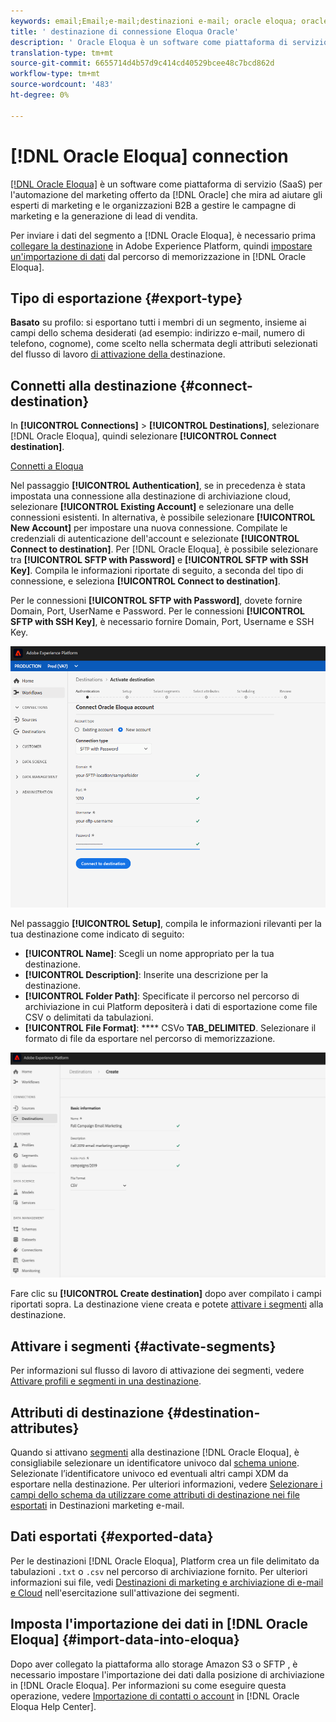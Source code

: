 ```yaml
---
keywords: email;Email;e-mail;destinazioni e-mail; oracle eloqua; oracle
title: ' destinazione di connessione Eloqua Oracle'
description: ' Oracle Eloqua è un software come piattaforma di servizio (SaaS) per l''automazione del marketing offerto da  Oracle che mira ad aiutare gli esperti di marketing e le organizzazioni B2B a gestire campagne di marketing e la generazione di lead di vendita.'
translation-type: tm+mt
source-git-commit: 6655714d4b57d9c414cd40529bcee48c7bcd862d
workflow-type: tm+mt
source-wordcount: '483'
ht-degree: 0%

---
```



# [!DNL Oracle Eloqua] connection

[[!DNL Oracle Eloqua]](https://www.oracle.com/marketingcloud/products/marketing-automation/) è un software come piattaforma di servizio (SaaS) per l&#39;automazione del marketing offerto da  [!DNL Oracle] che mira ad aiutare gli esperti di marketing e le organizzazioni B2B a gestire le campagne di marketing e la generazione di lead di vendita.

Per inviare i dati del segmento a [!DNL Oracle Eloqua], è necessario prima [collegare la destinazione](#connect-destination) in Adobe Experience Platform, quindi [impostare un&#39;importazione di dati](#import-data-into-eloqua) dal percorso di memorizzazione in [!DNL Oracle Eloqua].

## Tipo di esportazione {#export-type}

**Basato**  su profilo: si esportano tutti i membri di un segmento, insieme ai campi dello schema desiderati (ad esempio: indirizzo e-mail, numero di telefono, cognome), come scelto nella schermata degli attributi selezionati del flusso di lavoro [ di attivazione della ](../../ui/activate-destinations.md#select-attributes)destinazione.

## Connetti alla destinazione {#connect-destination}

In **[!UICONTROL Connections]** > **[!UICONTROL Destinations]**, selezionare [!DNL Oracle Eloqua], quindi selezionare **[!UICONTROL Connect destination]**.

[Connetti a Eloqua](../../assets/catalog/email-marketing/oracle-eloqua/catalog.png)

Nel passaggio **[!UICONTROL Authentication]**, se in precedenza è stata impostata una connessione alla destinazione di archiviazione cloud, selezionare **[!UICONTROL Existing Account]** e selezionare una delle connessioni esistenti. In alternativa, è possibile selezionare **[!UICONTROL New Account]** per impostare una nuova connessione. Compilate le credenziali di autenticazione dell&#39;account e selezionate **[!UICONTROL Connect to destination]**. Per [!DNL Oracle Eloqua], è possibile selezionare tra **[!UICONTROL SFTP with Password]** e **[!UICONTROL SFTP with SSH Key]**. Compila le informazioni riportate di seguito, a seconda del tipo di connessione, e seleziona **[!UICONTROL Connect to destination]**.

Per le connessioni **[!UICONTROL SFTP with Password]**, dovete fornire Domain, Port, UserName e Password.
Per le connessioni **[!UICONTROL SFTP with SSH Key]**, è necessario fornire Domain, Port, Username e SSH Key.

![Configurare la procedura guidata Eloqua](../../assets/catalog/email-marketing/oracle-eloqua/account-info.png)

Nel passaggio **[!UICONTROL Setup]**, compila le informazioni rilevanti per la tua destinazione come indicato di seguito:
- **[!UICONTROL Name]**: Scegli un nome appropriato per la tua destinazione.
- **[!UICONTROL Description]**: Inserite una descrizione per la destinazione.
- **[!UICONTROL Folder Path]**: Specificate il percorso nel percorso di archiviazione in cui Platform depositerà i dati di esportazione come file CSV o delimitati da tabulazioni.
- **[!UICONTROL File Format]**:  **** CSVo  **TAB_DELIMITED**. Selezionare il formato di file da esportare nel percorso di memorizzazione.

![Informazioni di base Eloqua](../../assets/catalog/email-marketing/oracle-eloqua/basic-information.png)

Fare clic su **[!UICONTROL Create destination]** dopo aver compilato i campi riportati sopra. La destinazione viene creata e potete [attivare i segmenti](../../ui/activate-destinations.md) alla destinazione.

## Attivare i segmenti {#activate-segments}

Per informazioni sul flusso di lavoro di attivazione dei segmenti, vedere [Attivare profili e segmenti in una destinazione](../../ui/activate-destinations.md).

## Attributi di destinazione {#destination-attributes}

Quando si attivano [segmenti](../../ui/activate-destinations.md) alla destinazione [!DNL Oracle Eloqua], è consigliabile selezionare un identificatore univoco dal [schema unione](../../../profile/home.md#profile-fragments-and-union-schemas). Selezionate l’identificatore univoco ed eventuali altri campi XDM da esportare nella destinazione. Per ulteriori informazioni, vedere [Selezionare i campi dello schema da utilizzare come attributi di destinazione nei file esportati](./overview.md#destination-attributes) in Destinazioni marketing e-mail.

## Dati esportati {#exported-data}

Per le destinazioni [!DNL Oracle Eloqua], Platform crea un file delimitato da tabulazioni `.txt` o `.csv` nel percorso di archiviazione fornito. Per ulteriori informazioni sui file, vedi [Destinazioni di marketing e archiviazione di e-mail e Cloud](../../ui/activate-destinations.md#esp-and-cloud-storage) nell&#39;esercitazione sull&#39;attivazione dei segmenti.

## Imposta l&#39;importazione dei dati in [!DNL Oracle Eloqua] {#import-data-into-eloqua}

Dopo aver collegato la piattaforma allo storage Amazon S3 o SFTP , è necessario impostare l&#39;importazione dei dati dalla posizione di archiviazione in [!DNL Oracle Eloqua]. Per informazioni su come eseguire questa operazione, vedere [Importazione di contatti o account](https://docs.oracle.com/cloud/latest/marketingcs_gs/OMCAA/Help/DataImportExport/Tasks/ImportingContactsOrAccounts.htm) in [!DNL Oracle Eloqua Help Center].